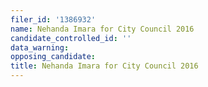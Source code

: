 ```yaml
---
filer_id: '1386932'
name: Nehanda Imara for City Council 2016
candidate_controlled_id: ''
data_warning: 
opposing_candidate: 
title: Nehanda Imara for City Council 2016
---
```


